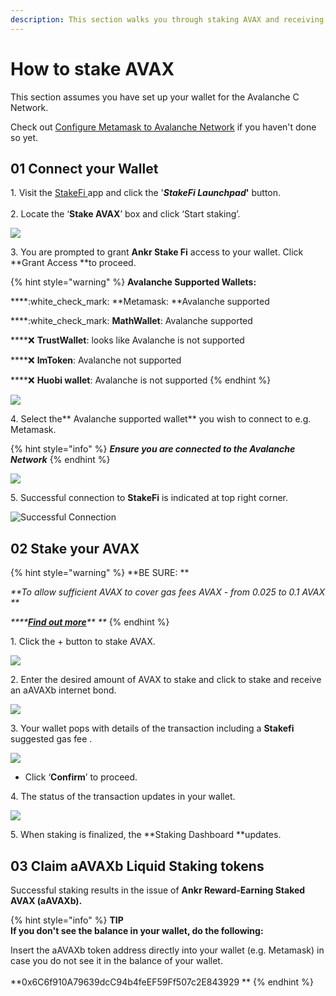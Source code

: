 ```yaml
---
description: This section walks you through staking AVAX and receiving Internet Bonds
---
```


# How to stake AVAX

This section assumes you have set up your wallet for the Avalanche C Network.&#x20;

Check out [Configure Metamask to Avalanche Network](metamask.md) if you haven't done so yet.&#x20;

## 01 Connect your Wallet

1\. Visit the [StakeFi ](https://stakefi.ankr.com)app and click the '_**StakeFi Launchpad**_**'** button. \
\
2\. Locate the ‘**Stake AVAX**’ box and click ‘Start staking’.

![](<../../../.gitbook/assets/Screenshot 2021-09-16 at 15.53.48.png>)

3\. You are prompted to grant **Ankr Stake Fi** access to your wallet. Click **Grant Access **to proceed.

{% hint style="warning" %}
**Avalanche Supported Wallets:**

****:white\_check\_mark: **Metamask: **Avalanche supported

****:white\_check\_mark: **MathWallet**: Avalanche supported

****:x: **TrustWallet**: looks like Avalanche is not supported

****:x: **ImToken**: Avalanche not supported

****:x: **Huobi wallet**: Avalanche is not supported
{% endhint %}

![](<../../../.gitbook/assets/Screenshot 2021-09-20 at 16.16.16.png>)

4\. Select the** Avalanche supported wallet** you wish to connect to e.g. Metamask.&#x20;

{% hint style="info" %}
_**Ensure you are connected to the Avalanche Network**_
{% endhint %}

![](<../../../.gitbook/assets/check metamask.png>)

5\. Successful connection to **StakeFi** is indicated at top right corner.

![Successful Connection](<../../../.gitbook/assets/Screenshot 2021-09-20 at 16.30.34.png>)

## 02 Stake your AVAX

{% hint style="warning" %}
**BE SURE: **

_**To allow sufficient AVAX to cover gas fees AVAX - from 0.025 to 0.1 AVAX **_

_****_[_**Find out more**_](https://docs.avax.network/learn/platform-overview/transaction-fees)_** **_
{% endhint %}

1\. Click the + button to stake AVAX.

![](<../../../.gitbook/assets/Screenshot 2021-09-20 at 16.32.22.png>)

2\. Enter the desired amount of AVAX  to stake and click to stake and receive an aAVAXb internet bond.&#x20;

![](<../../../.gitbook/assets/Screenshot 2021-09-20 at 16.39.59.png>)

3\. Your wallet pops with details of the transaction including a **Stakefi** suggested gas fee .

![](<../../../.gitbook/assets/Screenshot 2021-09-20 at 16.48.43.png>)

* Click ‘**Confirm**’ to proceed.

4\. The status of the transaction updates in your wallet.

![](<../../../.gitbook/assets/Screenshot 2021-09-20 at 16.49.03.png>)

5\. When staking is finalized, the **Staking Dashboard **updates.

## 03 Claim aAVAXb Liquid Staking tokens

Successful staking results in the issue of **Ankr Reward-Earning Staked AVAX (aAVAXb).**

{% hint style="info" %}
**TIP**\
**If you don't see the balance in your wallet, do the following:**

Insert the aAVAXb token address directly into your wallet (e.g. Metamask) in case you do not see it in the balance of your wallet.\
\
**0x6C6f910A79639dcC94b4feEF59Ff507c2E843929 **
{% endhint %}

